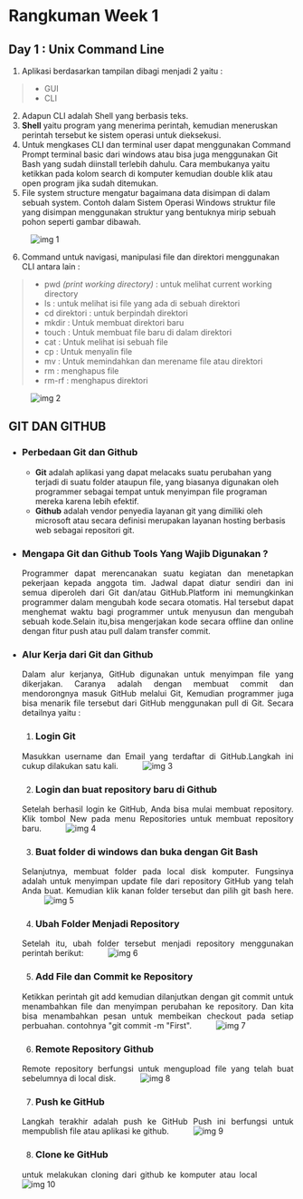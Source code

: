 # Rangkuman Week 1

## Day 1 : Unix Command Line 
1. Aplikasi berdasarkan tampilan dibagi menjadi 2 yaitu :
>- GUI
>- CLI

2. Adapun CLI adalah Shell yang berbasis teks. 
3. __Shell__ yaitu program yang menerima perintah, kemudian meneruskan perintah tersebut ke sistem operasi untuk dieksekusi.
4. Untuk mengkases CLI dan terminal user dapat menggunakan Command Prompt terminal basic dari windows atau bisa juga menggunakan Git Bash yang sudah diinstall terlebih dahulu. Cara membukanya yaitu ketikkan pada kolom search di komputer kemudian double klik atau open program jika sudah ditemukan.
5. File system structure mengatur bagaimana data disimpan di dalam sebuah system. Contoh dalam Sistem Operasi Windows struktur file yang disimpan menggunakan struktur yang bentuknya mirip sebuah pohon seperti gambar dibawah.

&nbsp;&nbsp;&nbsp;&nbsp;&nbsp;&nbsp;&nbsp;&nbsp;&nbsp;
![img 1](Gambar/gambar1.JPG)

6. Command untuk navigasi, manipulasi file dan direktori menggunakan CLI antara lain :
>- pwd _(print working directory)_ : untuk melihat current working directory
>- ls : untuk melihat isi file yang ada di sebuah direktori
>- cd direktori : untuk berpindah direktori
>- mkdir : Untuk membuat direktori baru
>- touch : Untuk membuat file baru di dalam direktori
>- cat : Untuk melihat isi sebuah file
>- cp : Untuk menyalin file
>- mv : Untuk memindahkan dan merename file atau direktori
>- rm : menghapus file
>- rm-rf : menghapus direktori

&nbsp;&nbsp;&nbsp;&nbsp;&nbsp;&nbsp;&nbsp;&nbsp;&nbsp;
![img 2](Gambar/gambar2.JPG)

## GIT DAN GITHUB
- ### Perbedaan Git dan Github

  - __Git__ adalah aplikasi yang dapat melacaks suatu perubahan yang terjadi di suatu folder ataupun file, yang biasanya digunakan oleh programmer sebagai tempat untuk menyimpan file programan mereka karena lebih efektif. 
  - __Github__ adalah vendor penyedia layanan git yang dimiliki oleh microsoft atau secara definisi merupakan layanan hosting berbasis web sebagai repositori git.
- ### Mengapa Git dan Github Tools Yang Wajib Digunakan ?
  <div align="justify">Programmer dapat merencanakan suatu kegiatan dan menetapkan pekerjaan kepada anggota tim. Jadwal dapat diatur sendiri dan ini semua diperoleh dari Git dan/atau GitHub.Platform ini memungkinkan programmer dalam mengubah kode secara otomatis. Hal tersebut dapat menghemat waktu bagi programmer untuk menyusun dan mengubah sebuah kode.Selain itu,bisa mengerjakan kode secara offline dan online dengan fitur push atau pull dalam transfer commit.

- ### Alur Kerja dari Git dan Github
  <div align="justify">Dalam alur kerjanya, GitHub digunakan untuk menyimpan file yang dikerjakan. Caranya adalah dengan membuat commit dan mendorongnya masuk GitHub melalui Git, Kemudian programmer juga bisa menarik file tersebut dari GitHub menggunakan pull di Git.
  Secara detailnya yaitu :

  1. ### Login Git

  Masukkan username dan Email yang terdaftar di GitHub.Langkah ini cukup dilakukan satu kali.
  &nbsp;&nbsp;&nbsp;&nbsp;&nbsp;&nbsp;&nbsp;&nbsp;&nbsp;
  ![img 3](Gambar/gambar3.JPG)

  2. ### Login dan buat repository baru di Github
  Setelah berhasil login ke GitHub, Anda bisa mulai membuat repository. Klik tombol New pada menu Repositories untuk membuat repository baru.
  &nbsp;&nbsp;&nbsp;&nbsp;&nbsp;&nbsp;&nbsp;&nbsp;&nbsp;
  ![img 4](Gambar/gambar4.JPG)

  3. ### Buat folder di windows dan buka dengan Git Bash
  Selanjutnya,  membuat folder pada local disk komputer. Fungsinya adalah untuk menyimpan update file dari repository GitHub yang telah Anda buat. Kemudian klik kanan folder tersebut dan pilih git bash here.
  &nbsp;&nbsp;&nbsp;&nbsp;&nbsp;&nbsp;&nbsp;&nbsp;&nbsp;
  ![img 5](Gambar/gambar5.JPG)

  4. ### Ubah Folder Menjadi Repository
  Setelah itu, ubah folder tersebut menjadi repository menggunakan perintah berikut:
    &nbsp;&nbsp;&nbsp;&nbsp;&nbsp;&nbsp;&nbsp;&nbsp;&nbsp;
    ![img 6](Gambar/gambar6.JPG)

  5. ### Add File dan Commit ke Repository
  Ketikkan perintah git add kemudian dilanjutkan dengan git commit untuk menambahkan file dan menyimpan perubahan ke repository. Dan kita bisa menambahkan pesan untuk membeikan checkout pada setiap perbuahan. contohnya "git commit -m "First".
    &nbsp;&nbsp;&nbsp;&nbsp;&nbsp;&nbsp;&nbsp;&nbsp;&nbsp;
    ![img 7](Gambar/gambar7.JPG)

  6. ### Remote Repository Github
  Remote repository berfungsi untuk mengupload file yang telah buat sebelumnya di local disk.
  &nbsp;&nbsp;&nbsp;&nbsp;&nbsp;&nbsp;&nbsp;&nbsp;&nbsp;
  ![img 8](Gambar/gambar8.JPG)

  7. ### Push ke GitHub
  Langkah terakhir adalah push ke GitHub Push ini berfungsi untuk mempublish file atau aplikasi ke github.
  &nbsp;&nbsp;&nbsp;&nbsp;&nbsp;&nbsp;&nbsp;&nbsp;&nbsp;
  ![img 9](Gambar/gambar9.JPG)

  8. ### Clone ke GitHub
  untuk melakukan cloning dari github ke komputer atau local
  &nbsp;&nbsp;&nbsp;&nbsp;&nbsp;&nbsp;&nbsp;&nbsp;&nbsp;
  ![img 10](Gambar/gambar10.JPG)





    










